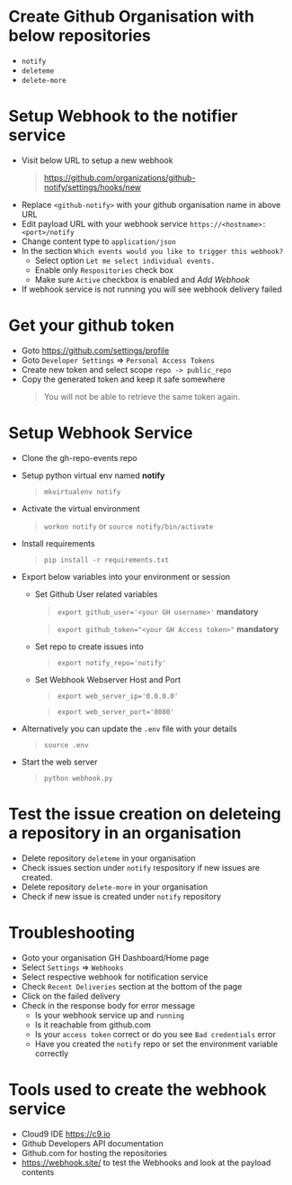 # Create Github Organisation with below repositories
- `notify`
- `deleteme`
- `delete-more`

# Setup Webhook to the notifier service
- Visit below URL to setup a new webhook
    > https://github.com/organizations/github-notify/settings/hooks/new
- Replace `<github-notify>` with your github organisation name in above URL
- Edit payload URL with your webhook service `https://<hostname>:<port>/notify`
- Change content type to `application/json`
- In the section `Which events would you like to trigger this webhook?`
    - Select option `Let me select individual events.`
    - Enable only `Respositories` check box
    - Make sure `Active` checkbox is enabled and *Add Webhook*
- If webhook service is not running you will see webhook delivery failed

# Get your github token
- Goto https://github.com/settings/profile
- Goto `Developer Settings` => `Personal Access Tokens`
- Create new token and select scope `repo -> public_repo`
- Copy the generated token and keep it safe somewhere
    > You will not be able to retrieve the same token again.

# Setup Webhook Service
- Clone the gh-repo-events repo
- Setup python virtual env named **notify**
    >`mkvirtualenv notify`
- Activate the virtual environment
    >`workon notify` or `source notify/bin/activate`
- Install requirements
    >`pip install -r requirements.txt`
- Export below variables into your environment or session
    - Set Github User related variables
        >`export github_user='<your GH username>'` **mandatory**

        >`export github_token="<your GH Access token>"` **mandatory**

    - Set repo to create issues into
        >`export notify_repo='notify'`

    - Set Webhook Webserver Host and Port
        >`export web_server_ip='0.0.0.0'`

        >`export web_server_port='8080'`

- Alternatively you can update the `.env` file with your details
    >`source .env`
- Start the web server
    >`python webhook.py`

# Test the issue creation on deleteing a repository in an organisation
- Delete repository `deleteme` in your organisation
- Check issues section under `notify` respository if new issues are created.
- Delete repository `delete-more` in your organisation
- Check if new issue is created under `notify` repository

# Troubleshooting
- Goto your organisation GH Dashboard/Home page
- Select `Settings` => `Webhooks`
- Select respective webhook for notification service
- Check `Recent Deliveries` section at the bottom of the page
- Click on the failed delivery
- Check in the response body for error message
    - Is your webhook service up and `running`
    - Is it reachable from github.com
    - Is your `access token` correct or do you see `Bad credentials` error
    - Have you created the `notify` repo or set the environment variable correctly

# Tools used to create the webhook service
- Cloud9 IDE https://c9.io
- Github Developers API documentation
- Github.com for hosting the repositories
- https://webhook.site/ to test the Webhooks and look at the payload contents
